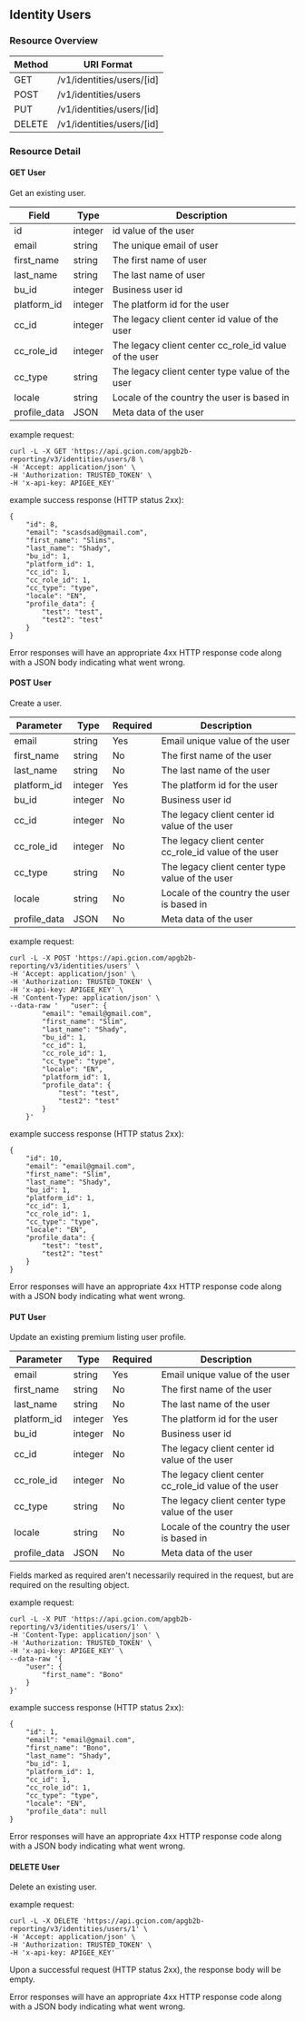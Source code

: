 ## Identity Users

### Resource Overview

| Method | URI Format |
|---|---|
| GET | /v1/identities/users/[id]
| POST | /v1/identities/users
| PUT | /v1/identities/users/[id]
| DELETE | /v1/identities/users/[id]

### Resource Detail

#### GET User

Get an existing user.

|Field|Type|Description|
|---|---|---|
|id|integer|id value of the user|
|email|string|The unique email of user|
|first_name|string|The first name of user|
|last_name|string|The last name of user|
|bu_id|integer|Business user id|
|platform_id|integer|The platform id for the user|
|cc_id|integer|The legacy client center id value of the user|
|cc_role_id|integer|The legacy client center cc_role_id value of the user|
|cc_type|string|The legacy client center type value of the user|
|locale|string|Locale of the country the user is based in|
|profile_data|JSON|Meta data of the user|

example request: 

```
curl -L -X GET 'https://api.gcion.com/apgb2b-reporting/v3/identities/users/8 \
-H 'Accept: application/json' \
-H 'Authorization: TRUSTED_TOKEN' \
-H 'x-api-key: APIGEE_KEY'
```

example success response (HTTP status 2xx):

```
{
    "id": 8,
    "email": "sсasdsad@gmail.com",
    "first_name": "Slims",
    "last_name": "Shady",
    "bu_id": 1,
    "platform_id": 1,
    "cc_id": 1,
    "cc_role_id": 1,
    "cc_type": "type",
    "locale": "EN",
    "profile_data": {
        "test": "test",
        "test2": "test"
    }
}
```

Error responses will have an appropriate 4xx HTTP response code along with a JSON body indicating what went wrong.

#### POST User

Create a user.

|Parameter|Type|Required|Description|
|---|---|---|---|
|email|string|Yes|Email unique value of the user|
|first_name|string|No|The first name of the user|
|last_name|string|No|The last name of the user|
|platform_id|integer|Yes|The platform id for the user|
|bu_id|integer|No|Business user id|
|cc_id|integer|No|The legacy client center id value of the user|
|cc_role_id|integer|No|The legacy client center cc_role_id value of the user|
|cc_type|string|No|The legacy client center type value of the user|
|locale|string|No|Locale of the country the user is based in|
|profile_data|JSON|No|Meta data of the user|

example request: 

```
curl -L -X POST 'https://api.gcion.com/apgb2b-reporting/v3/identities/users' \
-H 'Accept: application/json' \
-H 'Authorization: TRUSTED_TOKEN' \
-H 'x-api-key: APIGEE_KEY' \
-H 'Content-Type: application/json' \
--data-raw '   "user": {
        "email": "email@gmail.com",
        "first_name": "Slim",
        "last_name": "Shady",
        "bu_id": 1,
        "cc_id": 1,
        "cc_role_id": 1,
        "cc_type": "type",
        "locale": "EN",
        "platform_id": 1,
        "profile_data": {
            "test": "test",
            "test2": "test"
        }
    }'
```

example success response (HTTP status 2xx):

```
{
    "id": 10,
    "email": "email@gmail.com",
    "first_name": "Slim",
    "last_name": "Shady",
    "bu_id": 1,
    "platform_id": 1,
    "cc_id": 1,
    "cc_role_id": 1,
    "cc_type": "type",
    "locale": "EN",
    "profile_data": {
        "test": "test",
        "test2": "test"
    }
}
```

Error responses will have an appropriate 4xx HTTP response code along with a JSON body indicating what went wrong.

#### PUT User

Update an existing premium listing user profile.

|Parameter|Type|Required|Description|
|---|---|---|---|
|email|string|Yes|Email unique value of the user|
|first_name|string|No|The first name of the user|
|last_name|string|No|The last name of the user|
|platform_id|integer|Yes|The platform id for the user|
|bu_id|integer|No|Business user id|
|cc_id|integer|No|The legacy client center id value of the user|
|cc_role_id|integer|No|The legacy client center cc_role_id value of the user|
|cc_type|string|No|The legacy client center type value of the user|
|locale|string|No|Locale of the country the user is based in|
|profile_data|JSON|No|Meta data of the user|

Fields marked as required aren't necessarily required in the request, but are required on the resulting object.

example request: 

```
curl -L -X PUT 'https://api.gcion.com/apgb2b-reporting/v3/identities/users/1' \
-H 'Content-Type: application/json' \
-H 'Authorization: TRUSTED_TOKEN' \
-H 'x-api-key: APIGEE_KEY' \
--data-raw '{
    "user": {
        "first_name": "Bono"
    }
}'
```

example success response (HTTP status 2xx):

```
{
    "id": 1,
    "email": "email@gmail.com",
    "first_name": "Bono",
    "last_name": "Shady",
    "bu_id": 1,
    "platform_id": 1,
    "cc_id": 1,
    "cc_role_id": 1,
    "cc_type": "type",
    "locale": "EN",
    "profile_data": null
}
```

Error responses will have an appropriate 4xx HTTP response code along with a JSON body indicating what went wrong.

#### DELETE User

Delete an existing user.

example request: 

```
curl -L -X DELETE 'https://api.gcion.com/apgb2b-reporting/v3/identities/users/1' \
-H 'Accept: application/json' \
-H 'Authorization: TRUSTED_TOKEN' \
-H 'x-api-key: APIGEE_KEY'
```

Upon a successful request (HTTP status 2xx), the response body will be empty.

Error responses will have an appropriate 4xx HTTP response code along with a JSON body indicating what went wrong.
